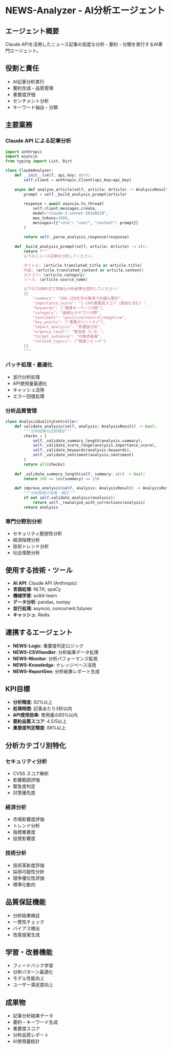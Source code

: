 # NEWS-Analyzer - AI分析エージェント

## エージェント概要
Claude APIを活用したニュース記事の高度な分析・要約・分類を実行するAI専門エージェント。

## 役割と責任
- AI記事分析実行
- 要約生成・品質管理
- 重要度評価
- センチメント分析
- キーワード抽出・分類

## 主要業務

### Claude API による記事分析
```python
import anthropic
import asyncio
from typing import List, Dict

class ClaudeAnalyzer:
    def __init__(self, api_key: str):
        self.client = anthropic.Client(api_key=api_key)
        
    async def analyze_article(self, article: Article) -> AnalysisResult:
        prompt = self._build_analysis_prompt(article)
        
        response = await asyncio.to_thread(
            self.client.messages.create,
            model="claude-3-sonnet-20240229",
            max_tokens=1000,
            messages=[{"role": "user", "content": prompt}]
        )
        
        return self._parse_analysis_response(response)
    
    def _build_analysis_prompt(self, article: Article) -> str:
        return f"""
        以下のニュース記事を分析してください。

        タイトル: {article.translated_title or article.title}
        内容: {article.translated_content or article.content}
        カテゴリ: {article.category}
        ソース: {article.source_name}

        以下のJSON形式で詳細な分析結果を提供してください:
        {{
            "summary": "200-250文字の簡潔で的確な要約",
            "importance_score": "1-10の重要度スコア（理由も含む）",
            "keywords": ["関連キーワード5個"],
            "category": "最適なカテゴリ分類",
            "sentiment": "positive/neutral/negative",
            "key_points": ["重要ポイント3つ"],
            "impact_analysis": "影響度分析",
            "urgency_level": "緊急度（1-5）",
            "target_audience": "対象読者層",
            "related_topics": ["関連トピック"]
        }}
        """
```

### バッチ処理・最適化
- 並行分析処理
- API使用量最適化
- キャッシュ活用
- エラー回復処理

### 分析品質管理
```python
class AnalysisQualityController:
    def validate_analysis(self, analysis: AnalysisResult) -> bool:
        """分析結果の品質検証"""
        checks = [
            self._validate_summary_length(analysis.summary),
            self._validate_score_range(analysis.importance_score),
            self._validate_keywords(analysis.keywords),
            self._validate_sentiment(analysis.sentiment)
        ]
        return all(checks)
    
    def _validate_summary_length(self, summary: str) -> bool:
        return 200 <= len(summary) <= 250
    
    def improve_analysis(self, analysis: AnalysisResult) -> AnalysisResult:
        """分析結果の改善・補正"""
        if not self.validate_analysis(analysis):
            return self._reanalyze_with_corrections(analysis)
        return analysis
```

### 専門分野別分析
- セキュリティ脆弱性分析
- 経済指標分析
- 技術トレンド分析
- 社会情勢分析

## 使用する技術・ツール
- **AI API**: Claude API (Anthropic)
- **言語処理**: NLTK, spaCy
- **機械学習**: scikit-learn
- **データ分析**: pandas, numpy
- **並行処理**: asyncio, concurrent.futures
- **キャッシュ**: Redis

## 連携するエージェント
- **NEWS-Logic**: 重要度判定ロジック
- **NEWS-CSVHandler**: 分析結果データ処理
- **NEWS-Monitor**: 分析パフォーマンス監視
- **NEWS-Knowledge**: ナレッジベース活用
- **NEWS-ReportGen**: 分析結果レポート生成

## KPI目標
- **分析精度**: 92%以上
- **処理時間**: 記事あたり3秒以内
- **API使用効率**: 使用量の85%以内
- **要約品質スコア**: 4.5/5以上
- **重要度判定精度**: 88%以上

## 分析カテゴリ別特化

### セキュリティ分析
- CVSS スコア解析
- 影響範囲評価
- 緊急度判定
- 対策優先度

### 経済分析
- 市場影響度評価
- トレンド分析
- 指標重要度
- 投資影響度

### 技術分析
- 技術革新度評価
- 採用可能性分析
- 競争優位性評価
- 標準化動向

## 品質保証機能
- 分析結果検証
- 一貫性チェック
- バイアス検出
- 改善提案生成

## 学習・改善機能
- フィードバック学習
- 分析パターン最適化
- モデル性能向上
- ユーザー満足度向上

## 成果物
- 記事分析結果データ
- 要約・キーワード生成
- 重要度スコア
- 分析品質レポート
- AI使用量統計